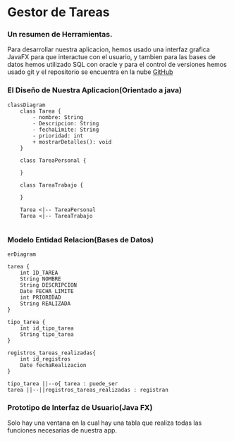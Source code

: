 # Gestor de Tareas
### Un resumen de Herramientas.

Para desarrollar nuestra aplicacion, hemos usado una interfaz grafica JavaFX para que interactue con el usuario, y tambien para las bases de datos hemos utilizado SQL con oracle y para el control de versiones hemos usado git y el repositorio se encuentra en la nube [GitHub](https://github.com/rifi45/Gestor-Tareas)

### El Diseño de Nuestra Aplicacion(Orientado a java)
```mermaid
classDiagram
    class Tarea {
        - nombre: String
        - Descripcion: String
        - fechaLimite: String
        - prioridad: int
        + mostrarDetalles(): void
    }

    class TareaPersonal {
       
    }

    class TareaTrabajo {
        
    }

    Tarea <|-- TareaPersonal
    Tarea <|-- TareaTrabajo


```
### Modelo Entidad Relacion(Bases de Datos)
```mermaid
erDiagram

tarea {
    int ID_TAREA
    String NOMBRE
    String DESCRIPCION
    Date FECHA_LIMITE
    int PRIORIDAD
    String REALIZADA
}

tipo_tarea {
    int id_tipo_tarea
    String tipo_tarea
}

registros_tareas_realizadas{
    int id_registros
    Date fechaRealizacion
}

tipo_tarea ||--o{ tarea : puede_ser
tarea ||--||registros_tareas_realizadas : registran
```
### Prototipo de Interfaz de Usuario(Java FX)

Solo hay una ventana en la cual hay una tabla que realiza todas las funciones necesarias de nuestra app.